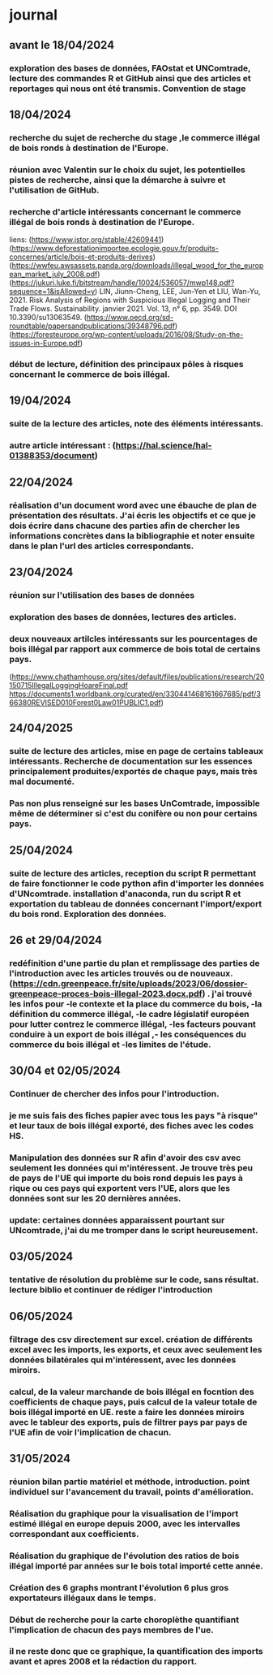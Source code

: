 # journal
## avant le 18/04/2024
### exploration des bases de données, FAOstat et UNComtrade, lecture des commandes R et GitHub ainsi que des articles et reportages qui nous ont été transmis. Convention de stage

## 18/04/2024 
### recherche du sujet de recherche du stage ,le commerce illégal de bois ronds à destination de l'Europe.
### réunion avec Valentin sur le choix du sujet, les potentielles pistes de recherche, ainsi que la démarche à suivre et l'utilisation de GitHub.
### recherche d'article intéressants concernant le commerce illégal de bois ronds à destination de l'Europe.
liens: (https://www.jstor.org/stable/42609441) 
(https://www.deforestationimportee.ecologie.gouv.fr/produits-concernes/article/bois-et-produits-derives)
(https://wwfeu.awsassets.panda.org/downloads/illegal_wood_for_the_european_market_july_2008.pdf)
(https://jukuri.luke.fi/bitstream/handle/10024/536057/mwp148.pdf?sequence=1&isAllowed=y)
LIN, Jiunn-Cheng, LEE, Jun-Yen et LIU, Wan-Yu, 2021. Risk Analysis of Regions with Suspicious Illegal Logging and Their Trade Flows. Sustainability. janvier 2021. Vol. 13, n° 6, pp. 3549. DOI 10.3390/su13063549. 
(https://www.oecd.org/sd-roundtable/papersandpublications/39348796.pdf)
(https://foresteurope.org/wp-content/uploads/2016/08/Study-on-the-issues-in-Europe.pdf)
### début de lecture, définition des principaux pôles à risques concernant le commerce de bois illégal.

## 19/04/2024
### suite de la lecture des articles, note des éléments intéressants.
### autre article intéressant : (https://hal.science/hal-01388353/document)

## 22/04/2024
### réalisation d'un document word avec une ébauche de plan de présentation des résultats. J'ai écris les objectifs et ce que je dois écrire dans chacune des parties afin de chercher les informations concrètes dans la bibliographie et noter ensuite dans le plan l'url des articles correspondants.

## 23/04/2024
### réunion sur l'utilisation des bases de données
### exploration des bases de données, lectures des articles.
### deux nouveaux artilcles intéressants sur les pourcentages de bois illégal par rapport aux commerce de bois total de certains pays.
(https://www.chathamhouse.org/sites/default/files/publications/research/20150715IllegalLoggingHoareFinal.pdf
https://documents1.worldbank.org/curated/en/330441468161667685/pdf/366380REVISED010Forest0Law01PUBLIC1.pdf)

## 24/04/2025
### suite de lecture des articles, mise en page de certains tableaux intéressants. Recherche de documentation sur les essences principalement produites/exportés de chaque pays, mais très mal documenté.
### Pas non plus renseigné sur les bases UnComtrade, impossible même de déterminer si c'est du conifère ou non pour certains pays.

## 25/04/2024
### suite de lecture des articles, reception du script R permettant de faire fonctionner le code python afin d'importer les données d'UNcomtrade. installation d'anaconda, run du script R et exportation du tableau de données concernant l'import/export du bois rond. Exploration des données.

## 26 et 29/04/2024
### redéfinition d'une partie du plan et remplissage des parties de l'introduction avec les articles trouvés ou de nouveaux. (https://cdn.greenpeace.fr/site/uploads/2023/06/dossier-greenpeace-proces-bois-illegal-2023.docx.pdf) . j'ai trouvé les infos pour -le contexte et la place du commerce du bois, -la définition du commerce illégal, -le cadre législatif européen pour lutter contrez le commerce illégal, -les facteurs pouvant conduire à un export de bois illégal ,- les conséquences du commerce du bois illégal et -les limites de l'étude.

## 30/04 et 02/05/2024
### Continuer de chercher des infos pour l'introduction.
### je me suis fais des fiches papier avec tous les pays "à risque" et leur taux de bois illégal exporté, des fiches avec les codes HS.
### Manipulation des données sur R afin d'avoir des csv avec seulement les données qui m'intéressent. Je trouve très peu de pays de l'UE qui importe du bois rond depuis les pays à rique ou ces pays qui exportent vers l'UE, alors que les données sont sur les 20 dernières années.
### update: certaines données apparaissent pourtant sur UNcomtrade, j'ai du me tromper dans le script heureusement.

## 03/05/2024
### tentative de résolution du problème sur le code, sans résultat. lecture biblio et continuer de rédiger l'introduction

## 06/05/2024
### filtrage des csv directement sur excel. création de différents excel avec les imports, les exports, et ceux avec seulement les données bilatérales qui m'intéressent, avec les données miroirs.
### calcul, de la valeur marchande de bois illégal en focntion des coefficients de chaque pays, puis calcul de la valeur totale de bois illégal importé en UE. reste a faire les données miroirs avec le tableur des exports, puis de filtrer pays par pays de l'UE afin de voir l'implication de chacun.

## 31/05/2024
### réunion bilan partie matériel et méthode, introduction. point individuel sur l'avancement du travail, points d'amélioration.
### Réalisation du graphique pour la visualisation de l'import estimé illégal en europe depuis 2000, avec les intervalles correspondant aux coefficients.
### Réalisation du graphique de l'évolution des ratios de bois illégal importé par années sur le bois total importé cette année.
### Création des 6 graphs montrant l'évolution 6 plus gros exportateurs illégaux dans le temps.
### Début de recherche pour la carte choroplèthe quantifiant l'implication de chacun des pays membres de l'ue.
### il ne reste donc que ce graphique, la quantification des imports avant et apres 2008 et la rédaction du rapport.
